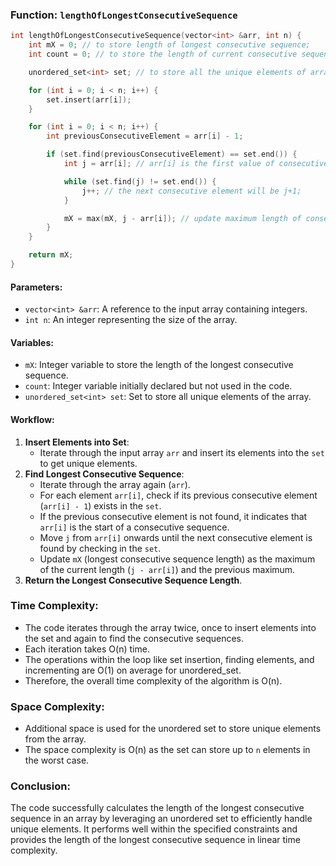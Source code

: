 ### Function: `lengthOfLongestConsecutiveSequence`
```cpp
int lengthOfLongestConsecutiveSequence(vector<int> &arr, int n) {
    int mX = 0; // to store length of longest consecutive sequence;
    int count = 0; // to store the length of current consecutive sequence;

    unordered_set<int> set; // to store all the unique elements of array;

    for (int i = 0; i < n; i++) {
        set.insert(arr[i]);
    }

    for (int i = 0; i < n; i++) {
        int previousConsecutiveElement = arr[i] - 1;

        if (set.find(previousConsecutiveElement) == set.end()) {
            int j = arr[i]; // arr[i] is the first value of consecutive sequence;

            while (set.find(j) != set.end()) {
                j++; // the next consecutive element will be j+1;
            }

            mX = max(mX, j - arr[i]); // update maximum length of consecutive sequence.
        }
    }

    return mX;
}
```

#### Parameters:
- `vector<int> &arr`: A reference to the input array containing integers.
- `int n`: An integer representing the size of the array.

#### Variables:
- `mX`: Integer variable to store the length of the longest consecutive sequence.
- `count`: Integer variable initially declared but not used in the code.
- `unordered_set<int> set`: Set to store all unique elements of the array.

#### Workflow:
1. **Insert Elements into Set**:
   - Iterate through the input array `arr` and insert its elements into the `set` to get unique elements.
2. **Find Longest Consecutive Sequence**:
   - Iterate through the array again (`arr`).
   - For each element `arr[i]`, check if its previous consecutive element (`arr[i] - 1`) exists in the `set`.
   - If the previous consecutive element is not found, it indicates that `arr[i]` is the start of a consecutive sequence.
   - Move `j` from `arr[i]` onwards until the next consecutive element is found by checking in the `set`.
   - Update `mX` (longest consecutive sequence length) as the maximum of the current length (`j - arr[i]`) and the previous maximum.
3. **Return the Longest Consecutive Sequence Length**.

### Time Complexity:
- The code iterates through the array twice, once to insert elements into the set and again to find the consecutive sequences.
- Each iteration takes O(n) time.
- The operations within the loop like set insertion, finding elements, and incrementing are O(1) on average for unordered_set.
- Therefore, the overall time complexity of the algorithm is O(n).

### Space Complexity:
- Additional space is used for the unordered set to store unique elements from the array.
- The space complexity is O(n) as the set can store up to `n` elements in the worst case.

### Conclusion:
The code successfully calculates the length of the longest consecutive sequence in an array by leveraging an unordered set to efficiently handle unique elements. It performs well within the specified constraints and provides the length of the longest consecutive sequence in linear time complexity.



